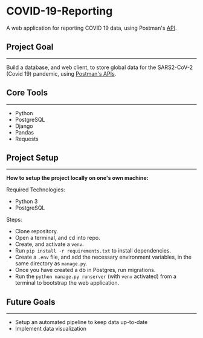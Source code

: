 # COVID-19-Reporting

A web application for reporting COVID 19 data, using Postman's [API](https://documenter.getpostman.com/view/10808728/SzS8rjbc?version=latest).

## Project Goal
***

Build a database, and web client, to store global data for the SARS2-CoV-2 (Covid 19) pandemic, using [Postman's APIs](https://documenter.getpostman.com/view/10808728/SzS8rjbc?version=latest).

## Core Tools
***

- Python
- PostgreSQL
- Django
- Pandas
- Requests

## Project Setup
*** 

**How to setup the project locally on one's own machine:**

Required Technologies:

- Python 3
- PostgreSQL

Steps:

- Clone repository.
- Open a terminal, and cd into repo.
- Create, and activate a `venv`.
- Run `pip install -r requirements.txt` to install dependencies.
- Create a `.env` file, and add the necessary environment variables, in the same directory as `manage.py`.
- Once you have created a db in Postgres, run migrations.
- Run the `python manage.py runserver` (with `venv` activated) from a terminal to bootstrap the web application.

## Future Goals
***

- Setup an automated pipeline to keep data up-to-date
- Implement data visualization
